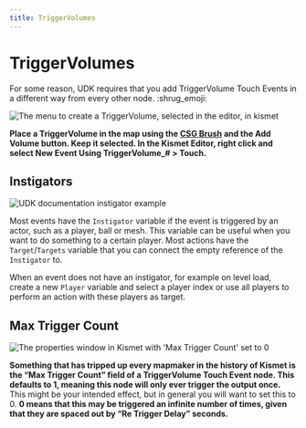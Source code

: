 ```yaml
---
title: TriggerVolumes
---
```

# TriggerVolumes

For some reason, UDK requires that you add TriggerVolume Touch Events in a different way from every other node. :shrug_emoji:

![The menu to create a TriggerVolume, selected in the editor, in kismet](/images/kismet/trigger_volume_new_event.png "Hello TriggerVolume")

**Place a TriggerVolume in the map using the [CSG Brush](../udk/csg.md) and the Add Volume button. Keep it selected. In the Kismet Editor, right click and select New Event Using TriggerVolume_# > Touch.**

## Instigators

![UDK documentation instigator example](https://docs.unrealengine.com/udk/Three/rsrc/Three/KismetUserGuide/graphpane.jpg)

Most events have the `Instigator` variable if the event is triggered by an actor, such as a player, ball or mesh.
This variable can be useful when you want to do something to a certain player. Most actions have the `Target`/`Targets` variable that you can connect the empty reference of the `Instigator` to.

When an event does not have an instigator, for example on level load, create a new `Player` variable and select a player index or use all players to perform an action with these players as target.

## Max Trigger Count <Badge text="important" type="tip"/>

![The properties window in Kismet with 'Max Trigger Count' set to 0](/images/kismet/trigger_volume_max_count.png "Hello Pain")

**Something that has tripped up every mapmaker in the history of Kismet is the “Max Trigger Count” field of a TriggerVolume Touch Event node. This defaults to 1, meaning this node will only ever trigger the output once.** This might be your intended effect, but in general you will want to set this to 0. **0 means that this may be triggered an infinite number of times, given that they are spaced out by “Re Trigger Delay” seconds.**
